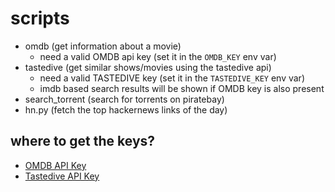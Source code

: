 # scripts

- omdb (get information about a movie)
    - need a valid OMDB api key (set it in the `OMDB_KEY` env var)
- tastedive (get similar shows/movies using the tastedive api)
    - need a valid TASTEDIVE key (set it in the `TASTEDIVE_KEY` env var)
    - imdb based search results will be shown if OMDB key is also present
- search_torrent (search for torrents on piratebay)
- hn.py (fetch the top hackernews links of the day)

## where to get the keys?

- [OMDB API Key](http://www.omdbapi.com/apikey.aspx)
- [Tastedive API Key](https://tastedive.com/read/api)
